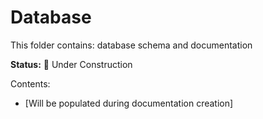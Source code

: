 # Database

This folder contains: database schema and documentation

**Status:** 🚧 Under Construction

Contents:
- [Will be populated during documentation creation]
